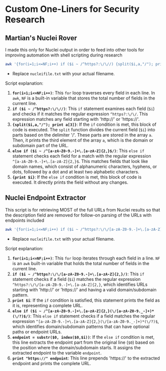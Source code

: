 # Custom One-Liners for Security Research

## Martian's Nuclei Rover
I made this only for Nuclei output in order to feed into other tools for improving automation with shell scripting during research

```bash
awk '{for(i=1;i<=NF;i++) if ($i ~ /^https?:\/\//) {split($i,a,"/"); print a[3]} else if ($i ~ /^[a-zA-Z0-9.-]+\.[a-zA-Z]{2,}$/) {print $i}}' nucleifile.txt > output.txt
```
- Replace `nucleifile.txt` with your actual filename.

Script explanation:

1. **`for(i=1;i<=NF;i++)`**: This `for` loop traverses every field in each line. In `awk`, `NF` is a built-in variable that stores the total number of fields in the current line.
2. **`if ($i ~ /^https?:\/\//)`**: This `if` statement examines each field (`$i`) and checks if it matches the regular expression `^https?:\/\/`. This expression matches any field starting with 'http://' or 'https://'.
3. **`{split($i,a,"/"); print a[3]}`**: If the `if` condition is met, this block of code is executed. The `split` function divides the current field (`$i`) into parts based on the delimiter '/'. These parts are stored in the array `a`. Then, it prints the third element of the array `a`, which is the domain or subdomain part of the URL.
4. **`else if ($i ~ /^[a-zA-Z0-9.-]+\.[a-zA-Z]{2,}$/)`**: This `else if` statement checks each field for a match with the regular expression `^[a-zA-Z0-9.-]+\.[a-zA-Z]{2,}$`. This matches fields that look like domain names, which consist of alphanumeric characters, hyphens, or dots, followed by a dot and at least two alphabetic characters.
5. **`{print $i}`**: If the `else if` condition is met, this block of code is executed. It directly prints the field without any changes.


## Nuclei Endpoint Extractor
This script is for retrieving MOST of the full URLs from Nuclei results so that the description field are removed for follow-on parsing of the URLs with endpoints included

```bash
awk '{for(i=1;i<=NF;i++) if ($i ~ /^https?:\/\/[a-zA-Z0-9.-]+\.[a-zA-Z]{2,}/) {print $i} else if ($i ~ /^[a-zA-Z0-9.-]+\.[a-zA-Z]{2,}(\/[a-zA-Z0-9._-]+)*(\/?)$/) {endpoint = substr($0, index($0,$i)); print "https://" endpoint}}' nucleifile.txt > output.txt
```
- Replace `nucleifile.txt` with your actual filename.

Script explanation:

1. **`for(i=1;i<=NF;i++)`**: This `for` loop iterates through each field in a line. `NF` is an `awk` built-in variable that holds the total number of fields in the current line.
2. **`if ($i ~ /^https?:\/\/[a-zA-Z0-9.-]+\.[a-zA-Z]{2,}/)`**: This `if` statement checks if a field (`$i`) matches the regular expression `^https?:\/\/[a-zA-Z0-9.-]+\.[a-zA-Z]{2,}`, which identifies URLs starting with 'http://' or 'https://' and having a valid domain/subdomain pattern.
3. **`print $i`**: If the `if` condition is satisfied, this statement prints the field as it is, representing a complete URL.
4. **`else if ($i ~ /^[a-zA-Z0-9.-]+\.[a-zA-Z]{2,}(\/[a-zA-Z0-9._-]+)*(\/?)$/)`**: This `else if` statement checks if a field matches the regular expression `^[a-zA-Z0-9.-]+\.[a-zA-Z]{2,}(\/[a-zA-Z0-9._-]+)*(\/?)$`, which identifies domain/subdomain patterns that can have optional paths or endpoint URLs.
5. **`endpoint = substr($0, index($0,$i))`**: If the `else if` condition is met, this line extracts the endpoint part from the original line (`$0`) based on the position where the domain/subdomain starts. It assigns the extracted endpoint to the variable `endpoint`.
6. **`print "https://" endpoint`**: This line prepends 'https://' to the extracted endpoint and prints the complete URL.

